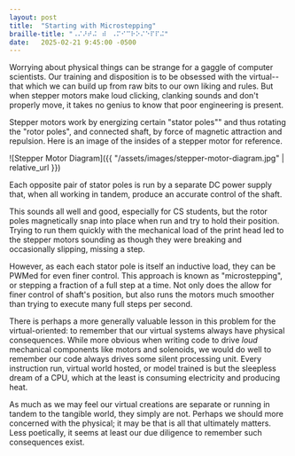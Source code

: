 ```yaml
---
layout: post
title:  "Starting with Microstepping"
braille-title: "⠠⠌⠜⠞⠬⠀⠾⠀⠠⠍⠊⠉⠗⠕⠌⠑⠏⠏⠬"
date:   2025-02-21 9:45:00 -0500
---
```


Worrying about physical things can be strange for a gaggle of computer scientists. 
Our training and disposition is to be obsessed with the virtual--that which we can 
build up from raw bits to our own liking and rules. But when stepper motors make loud 
clicking, clanking sounds and don't properly move, it takes no genius to know that poor 
engineering is present.

Stepper motors work by energizing certain "stator poles"" and thus rotating the "rotor poles", 
and connected shaft, by force of magnetic attraction and repulsion. Here is an image 
of the insides of a stepper motor for reference.

![Stepper Motor Diagram]({{ "/assets/images/stepper-motor-diagram.jpg" | relative_url }})

Each opposite pair of stator poles is run by a separate DC power supply that, when 
all working in tandem, produce an accurate control of the shaft.

This sounds all well and good, especially for CS students, but the rotor poles magnetically snap 
into place when run and try to hold their position. Trying to run them quickly with the mechanical 
load of the print head led to the stepper motors sounding as though they were breaking and 
occasionally slipping, missing a step.

However, as each each stator pole is itself an inductive load, they can be PWMed for even finer 
control. This approach is known as "microstepping", or stepping a fraction of a full step at a time. 
Not only does the allow for finer control of shaft's position, but also runs the motors much smoother 
than trying to execute many full steps per second.

There is perhaps a more generally valuable lesson in this problem for the virtual-oriented: 
to remember that our virtual systems always have physical consequences. While more obvious when 
writing code to drive *loud* mechanical components like motors and solenoids, we 
would do well to remember our code always drives some silent processing unit. Every instruction run, 
virtual world hosted, or model trained is but the sleepless dream of a CPU, which at the least is consuming electricity and producing heat.

As much as we may feel our virtual creations are separate or running in tandem to the tangible world, they 
simply are not. Perhaps we should more concerned with the physical; it may be that is all that 
ultimately matters. Less poetically, it seems at least our due diligence to remember such consequences exist.

